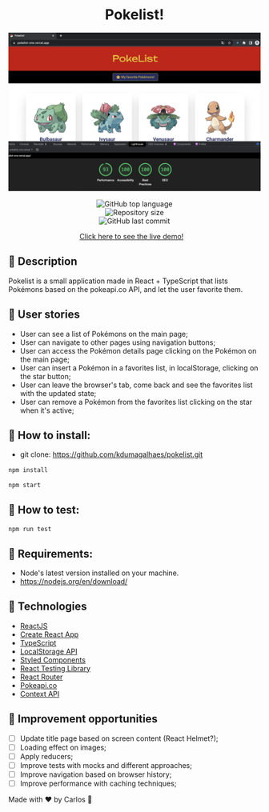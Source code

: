 <h1 align="center">
    Pokelist!
</h1>

<img alt="screencapture" src="screen-capture.webp" />

<p align="center">
  <img alt="GitHub top language" src="https://img.shields.io/github/languages/top/kdumagalhaes/pokelist">
  <br />
  <img alt="Repository size" src="https://img.shields.io/github/repo-size/kdumagalhaes/pokelist">
  <br />
    <img alt="GitHub last commit" src="https://img.shields.io/github/last-commit/kdumagalhaes/pokelist">
</p>

<p align="center">
    <a href="https://pokelist-one.vercel.app/" target="_blank">Click here to see the live demo!</a>&nbsp;&nbsp;&nbsp;
</p>

## :rocket: Description
Pokelist is a small application made in React + TypeScript that lists Pokémons based on the pokeapi.co API, and let the user favorite them.
## :rocket: User stories
- User can see a list of Pokémons on the main page;
- User can navigate to other pages using navigation buttons;
- User can access the Pokémon details page clicking on the Pokémon on the main page;
- User can insert a Pokémon in a favorites list, in localStorage, clicking on the star button;
- User can leave the browser's tab, come back and see the favorites list with the updated state;
- User can remove a Pokémon from the favorites list clicking on the star when it's active;


## :rocket: How to install:

- git clone: https://github.com/kdumagalhaes/pokelist.git

```
npm install
```
```
npm start
```

## :rocket: How to test:
```
npm run test
```
## :rocket: Requirements:
- Node's latest version installed on your machine.
- https://nodejs.org/en/download/

## :rocket: Technologies

- [ReactJS](https://reactjs.org/)
- [Create React App](https://create-react-app.dev/)
- [TypeScript](https://www.typescriptlang.org/)
- [LocalStorage API](https://developer.mozilla.org/pt-BR/docs/Web/API/Window/localStorage)
- [Styled Components](https://styled-components.com/)
- [React Testing Library](https://testing-library.com/docs/react-testing-library/intro/)
- [React Router](https://reactrouter.com/en/main)
- [Pokeapi.co](https://pokeapi.co/)
- [Context API](https://reactjs.org/docs/context.html)

## :rocket: Improvement opportunities
- [ ] Update title page based on screen content (React Helmet?);
- [ ] Loading effect on images;
- [ ] Apply reducers;
- [ ] Improve tests with mocks and different approaches; 
- [ ] Improve navigation based on browser history;
- [ ] Improve performance with caching techniques; 

Made with ♥ by Carlos :wave:
